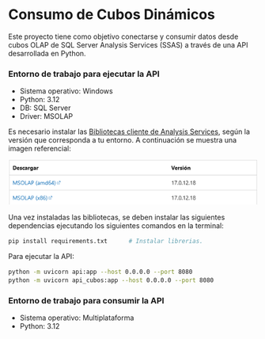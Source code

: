 # Consumo de Cubos Dinámicos

Este proyecto tiene como objetivo conectarse y consumir datos desde cubos OLAP de SQL Server Analysis Services (SSAS) a través de una API desarrollada en Python.

### Entorno de trabajo para ejecutar la API

- Sistema operativo: Windows  
- Python: 3.12  
- DB: SQL Server  
- Driver: MSOLAP

Es necesario instalar las [Bibliotecas cliente de Analysis Services](https://learn-microsoft-com.translate.goog/en-us/analysis-services/client-libraries?view=asallproducts-allversions&_x_tr_sl=en&_x_tr_tl=es&_x_tr_hl=es&_x_tr_pto=tc), según la versión que corresponda a tu entorno. A continuación se muestra una imagen referencial:

![Bibliotecas cliente de Analysis Services](image.png)

Una vez instaladas las bibliotecas, se deben instalar las siguientes dependencias ejecutando los siguientes comandos en la terminal:

```bash
pip install requirements.txt      # Instalar librerias.
```


Para ejecutar la API:

```bash
python -m uvicorn api:app --host 0.0.0.0 --port 8080
python -m uvicorn api_cubos:app --host 0.0.0.0 --port 8080

```
### Entorno de trabajo para consumir la API
 - Sistema operativo: Multiplataforma
 - Python: 3.12
